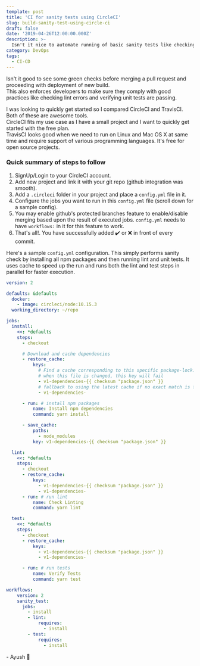 ```yaml
---
template: post
title: 'CI for sanity tests using CircleCI'
slug: build-sanity-test-using-circle-ci
draft: false
date: '2019-04-26T12:00:00.000Z'
description: >-
  Isn't it nice to automate running of basic sanity tests like checking linting and unit tests before proceeding with merging of a pull request or deploying a new build?It's easy to setup such a CI pipeline for your git repo. Let's see how...
category: DevOps
tags:
  - CI-CD
---
```


Isn't it good to see some green checks before merging a pull request and proceeding with deployment of new build.  
This also enforces developers to make sure they comply with good practices like checking lint errors and verifying unit tests are passing.

I was looking to quickly get started so I compared CircleCI and TravisCI.  
Both of these are awesome tools.  
CircleCI fits my use case as I have a small project and I want to quickly get started with the free plan.  
TravisCI looks good when we need to run on Linux and Mac OS X at same time and require support of various programming languages. It's free for open source projects.

### Quick summary of steps to follow
1. SignUp/Login to your CircleCI account.
2. Add new project and link it with your git repo (github integration was smooth).
3. Add a `.circleci` folder in your project and place a `config.yml` file in it.
4. Configure the jobs you want to run in this `config.yml` file (scroll down for a sample config).
5. You may enable github's protected branches feature to enable/disable merging based upon the result of executed jobs. `config.yml` needs to have `workflows:` in it for this feature to work.
6. That's all!. You have successfully added ✔️ or ❌ in front of every commit.

Here's a sample `config.yml` configuration. This simply performs sanity check by installing all npm packages and then running lint and unit tests. It uses cache to speed up the run and runs both the lint and test steps in parallel for faster execution.

```yaml
version: 2

defaults: &defaults
  docker:
    - image: circleci/node:10.15.3
  working_directory: ~/repo

jobs:
  install:
    <<: *defaults
    steps:
      - checkout

      # Download and cache dependencies
      - restore_cache:
          keys:
            # Find a cache corresponding to this specific package-lock.json checksum
            # when this file is changed, this key will fail
            - v1-dependencies-{{ checksum "package.json" }}
            # fallback to using the latest cache if no exact match is found
            - v1-dependencies-

      - run: # install npm packages
          name: Install npm dependencies
          command: yarn install

      - save_cache:
          paths:
            - node_modules
          key: v1-dependencies-{{ checksum "package.json" }}

  lint:
    <<: *defaults
    steps:
      - checkout
      - restore_cache:
          keys:
            - v1-dependencies-{{ checksum "package.json" }}
            - v1-dependencies-
      - run: # run lint
          name: Check Linting
          command: yarn lint

  test:
    <<: *defaults
    steps:
      - checkout
      - restore_cache:
          keys:
            - v1-dependencies-{{ checksum "package.json" }}
            - v1-dependencies-

      - run: # run tests
          name: Verify Tests
          command: yarn test

workflows:
    version: 2
    sanity_test:
      jobs:
        - install
        - lint:
            requires:
              - install
        - test:
            requires:
              - install
```

\- Ayush 🙂
